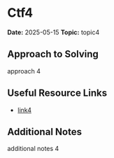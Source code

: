 
# Ctf4

**Date:** 2025-05-15
**Topic:** topic4

## Approach to Solving

approach 4

## Useful Resource Links

- [link4 ]()

## Additional Notes

additional notes 4
    